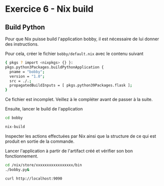 # Exercice 6 - Nix build

## Build Python

Pour que Nix puisse build l'application bobby, il est nécessaire de lui donner des instructions.

Pour cela, créer le fichier `bobby/default.nix` avec le contenu suivant
```bash
{ pkgs ? import <nixpkgs> {} }:
pkgs.python3Packages.buildPythonApplication {
  pname = "bobby";
  version = "1.0";
  src = ./.;
  propagatedBuildInputs = [ pkgs.python39Packages.flask ];
}
```

Ce fichier est incomplet. Veillez à le compléter avant de passer à la suite.

Ensuite, lancer le build de l'application
```bash
cd bobby

nix-build
```

Inspecter les actions effectuées par Nix ainsi que la structure de ce qui est produit en sortie de la commande.

Lancer l'application à partir de l'artifact créé et vérifier son bon fonctionnement.

```bash
cd /nix/store/xxxxxxxxxxxxxxxxx/bin
./bobby.py&

curl http://localhost:9090
```

